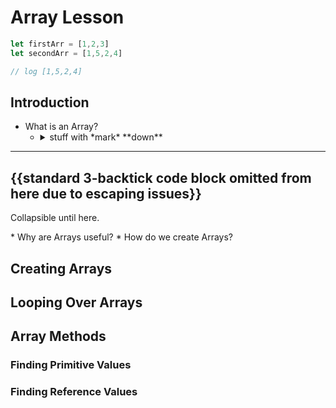 # Array Lesson
```js
let firstArr = [1,2,3]
let secondArr = [1,5,2,4]

// log [1,5,2,4]
```
## Introduction
  * What is an Array?
    * <details><summary>stuff with *mark* **down**</summary><p>
---
{{standard 3-backtick code block omitted from here due to escaping issues}}
---
Collapsible until here.
  </p></details>
  * Why are Arrays useful?
  * How do we create Arrays?


## Creating Arrays

## Looping Over Arrays

## Array Methods
  ### Finding Primitive Values
  ### Finding Reference Values


